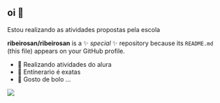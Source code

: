 ## oi 👋

Estou realizando as atividades propostas pela escola

**ribeirosan/ribeirosan** is a ✨ _special_ ✨ repository because its `README.md` (this file) appears on your GitHub profile.

- 👯 Realizando atividades do alura
- 🤔 Entínerario é exatas
- 💬 Gosto de bolo ...
  
![](https://media1.tenor.com/m/gPdmlx8BpbwAAAAC/chocolate-cake-cake.gif)
